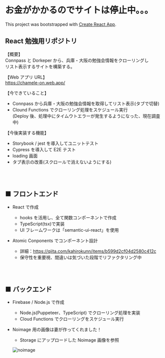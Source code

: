 # お金がかかるのでサイトは停止中。。。

This project was bootstrapped with [Create React App](https://github.com/facebook/create-react-app).

## React 勉強用リポジトリ

【概要】<br />
Connpass と Dorkeper から、兵庫・大阪の勉強会情報をクローリングし<br />
リスト表示するサイトを構築する。

【Web アプリ URL】<br />
https://chamele-on.web.app/

【今できていること】

- Connpass から兵庫・大阪の勉強会情報を取得してリスト表示(タブで切替)
- Clound Functions でクローリング処理をスケジュール実行<br />
  (Deploy 後、処理中にタイムウトエラーが発生するようになった、現在調査中)

【今後実装する機能】

- Storybook / jest を導入してユニットテスト
- Cypress を導入して E2E テスト
- loading 画面
- タブ表示の改善(スクロールで消えないようにする)

<br />
<br />

## ■ フロントエンド

- React で作成

  - hooks を活用し、全て関数コンポーネントで作成
  - TypeScript(tsx)で実装
  - UI フレームワークは「semantic-ui-react」を使用

- Atomic Conponents でコンポーネント設計

  - 詳細：https://qiita.com/kahirokunn/items/b599d2cf04d2580c412c
  - 保守性を重要視、間違いは気づいた段階でリファクタリング中

<br />
<br />

## ■ バックエンド

- Firebase / Node.js で作成

  - Node.js(Puppeteer、TypeScript) でクローリング処理を実装
  - Cloud Functions でクローリングをスケジュール実行

- Noimage 用の画像は妻が作ってくれました！

  - Storage にアップロードした Noimage 画像を参照

  ![noimage](https://firebasestorage.googleapis.com/v0/b/chamele-on.appspot.com/o/images%2Fnoimage.jpg?alt=media)

